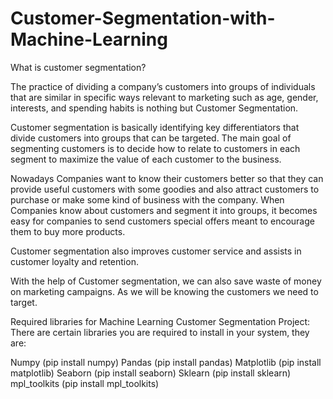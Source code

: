 # Customer-Segmentation-with-Machine-Learning
What is customer segmentation?

The practice of dividing a company’s customers into groups of individuals that are similar in specific ways relevant to marketing such as age, gender, interests, and spending habits is nothing but Customer Segmentation.

Customer segmentation is basically identifying key differentiators that divide customers into groups that can be targeted. The main goal of segmenting customers is to decide how to relate to customers in each segment to maximize the value of each customer to the business.

Nowadays Companies want to know their customers better so that they can provide useful customers with some goodies and also attract customers to purchase or make some kind of business with the company. When Companies know about customers and segment it into groups, it becomes easy for companies to send customers special offers meant to encourage them to buy more products.

Customer segmentation also improves customer service and assists in customer loyalty and retention.

With the help of Customer segmentation, we can also save waste of money on marketing campaigns. As we will be knowing the customers we need to target.

Required libraries for Machine Learning Customer Segmentation Project:
There are certain libraries you are required to install in your system, they are:

Numpy (pip install numpy)
Pandas (pip install pandas)
Matplotlib (pip install matplotlib)
Seaborn (pip install seaborn)
Sklearn (pip install sklearn)
mpl_toolkits (pip install mpl_toolkits)
